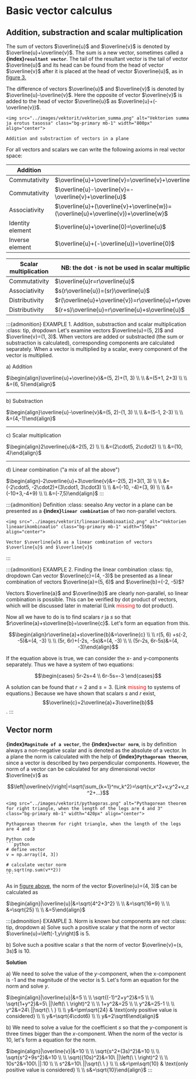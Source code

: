 # Basic vector calculus

## Addition, substraction and scalar multiplication

The sum of vectors $\overline{u}$ and $\overline{v}$ is denoted by $\overline{u}+\overline{v}$. The sum is a new vector, sometimes called a **{index}`resultant vector`**. The tail of the resultant vector is the tail of vector $\overline{u}$ and its head can be found from the head of vector $\overline{v}$ after it is placed at the head of vector $\overline{u}$, as in [figure 3.](sum_and_subs)

The difference of vectors $\overline{u}$ and $\overline{v}$ is denoted by $\overline{u}-\overline{v}$. Here the opposite of vector $\overline{v}$ is added to the head of vector $\overline{u}$ as $\overline{u}+(-\overline{v})$.

```{figure-md} sum_and_subs
<img src="../images/vektorit/vektorien_summa.png" alt="Vektorien summa ja erotus tasossa" class="bg-primary mb-1" width="800px" align="center">

Addition and substraction of vectors in a plane
```

For all vectors and scalars we can write the following axioms in real vector space:

| Addition         |                                                                                     |
| ---------------- | ----------------------------------------------------------------------------------- |
| Commutativity    | $\overline{u}+\overline{v}=\overline{v}+\overline{u}$                               |
| Commutativity    | $\overline{u}-\overline{v}=-\overline{v}+\overline{u}$                              |
| Associativity    | $\overline{u}+(\overline{v}+\overline{w})=(\overline{u}+\overline{v})+\overline{w}$ |
| Identity element | $\overline{u}+\overline{0}=\overline{u}$                                            |
| Inverse element  | $\overline{u}+(-\overline{u})=\overline{0}$                                         |

| Scalar multiplication | NB: the dot $\cdot$ is not be used in scalar multiplication! |
| ----------------------| ---------------------------------------------------------- |
| Commutativity         | $\overline{u}r=r\overline{u}$                              |
| Associativity         | $s(r\overline{u})=(sr)\overline{u}$                        |
| Distributivity        | $r(\overline{u}+\overline{v})=r\overline{u}+r\overline{v}$ |
| Distributivity        | $(r+s)\overline{u}=r\overline{u}+s\overline{u}$            |

:::{admonition} EXAMPLE 1. Addition, substraction and scalar multiplication
:class: tip, dropdown
Let's examine vectors $\overline{u}=(5, 2)$ and $\overline{v}=(1, 3)$. When vectors are added or substracted (the sum or substraction is calculated), corresponding components are calculated separately. When a vector is multiplied by a scalar, every component of the vector is multiplied.

$\text{a)}$ Addition

$\begin{align}\overline{u}+\overline{v}&=(5, 2)+(1, 3) \\ \\
&=(5+1, 2+3) \\ \\
&=(6, 5)\end{align}$
***
$\text{b)}$ Substraction

$\begin{align}\overline{u}-\overline{v}&=(5, 2)-(1, 3) \\ \\
&=(5-1, 2-3) \\ \\
&=(4,-1)\end{align}$
***
$\text{c)}$ Scalar multiplication

$\begin{align}2\overline{u}&=2(5, 2) \\ \\
&=(2\cdot5, 2\cdot2) \\ \\
&=(10, 4)\end{align}$
***
$\text{d)}$ Linear combination ("a mix of all the above")

$\begin{align}-2\overline{u}+3\overline{v}&=-2(5, 2)+3(1, 3) \\ \\
&=(-2\cdot5, -2\cdot2)+(3\cdot1, 3\cdot3) \\ \\
&=(-10, -4)+(3, 9) \\ \\
&=(-10+3,-4+9) \\ \\
&=(-7,5)\end{align}$
:::


:::{admonition} Definition
:class: seealso
Any vector in a plane can be presented as a **{index}`linear combination`** of two non-parallel vectors.
```{figure-md} markdown-fig
<img src="../images/vektorit/lineaarikombinaatio2.png" alt="Vektorien lineaarikombinaatio" class="bg-primary mb-1" width="550px" align="center">

Vector $\overline{w}$ as a linear combination of vectors $\overline{u}$ and $\overline{v}$
```

:::

:::{admonition} EXAMPLE 2. Finding the linear combination
:class: tip, dropdown
Can vector $\overline{c}=(4, -3)$ be presented as a linear combination of vectors $\overline{a}=(5, 6)$ and $\overline{b}=(-2, -5)$?

Vectors $\overline{a}$ and $\overline{b}$ are clearly non-parallel, so linear combination is possible. This can be verified by dot product of vectors, which will be discussed later in material (Link <font color="red">missing</font> to dot product).

Now all we have to do is to find scalars *r* ja *s* so that $r\overline{a}+s\overline{b}=\overline{c}$. Let's form an equation from this.

$$\begin{align}r\overline{a}+s\overline{b}&=\overline{c} \\ \\
r(5, 6) +s(-2, -5)&=(4, -3) \\ \\
(5r, 6r)+(-2s, -5s)&=(4, -3) \\ \\
(5r-2s, 6r-5s)&=(4, -3)\end{align}$$

If the equation above is true, we can consider the x- and y-components separately. Thus we have a system of two equations:

$$\begin{cases}
5r-2s=4 \\
6r-5s=-3
\end{cases}$$

A solution can be found that $r = 2$ and $s = 3$. (Link <font color="red">missing</font> to systems of equations.) Because we have shown that scalars *s* and *r* exist,
$$\overline{c}=2\overline{a}+3\overline{b}$$.
:::

## Vector norm

**{index}`Magnitude of a vector`**, the **{index}`vector norm`**, is by definition always a non-negative scalar and is denoted as the absolute of a vector. In a plane the norm is calculated with the help of **{index}`Pythagorean theorem`**, since a vector is described by two perpendicular components. However, the norm of a vector can be calculated for any dimensional vector $\overline{v}$ as

$$\left|\overline{v}\right|=\sqrt{\sum_{k=1}^nv_k^2}=\sqrt{v_x^2+v_y^2+v_z^2+...}$$

```{figure-md} Pythagorean
<img src="../images/vektorit/pythagoras.png" alt="Pythagorean theorem for right triangle, when the length of the legs are 4 and 3" class="bg-primary mb-1" width="420px" align="center">

Pythagorean theorem for right triangle, when the length of the legs are 4 and 3
```

````{margin}
Python code
```python
# define vector
v = np.array([4, 3]) 

# calculate vector norm
np.sqrt(np.sum(v**2))  
```
````

As in [figure above](Pythagorean), the norm of the vector $\overline{u}=(4, 3)$ can be calculated as

$\begin{align}|\overline{u}|&=\sqrt{4^2+3^2} \\ \\
&=\sqrt{16+9} \\ \\
&=\sqrt{25} \\ \\
&=5\end{align}$


:::{admonition} EXAMPLE 3. Norm is known but components are not
:class: tip, dropdown
a) Solve such a positive scalar *y* that the norm of vector $\overline{u}=\left(-1,y\right)$ is 5.

b) Solve such a positive scalar *s* that the norm of vector $\overline{v}=(s, 3s)$ is 10.

**Solution**

a) We need to solve the value of the *y*-component, when the x-component is -1 and the magnitude of the vector is 5. Let's form an equation for the norm and solve *y*.

$\begin{align}|\overline{u}|&=5 \\ \\
\sqrt{(-1)^2+y^2}&=5 \\ \\
\sqrt{1+y^2}&=5\ ||\left(\ \ \right)^2 \\ \\
1+y^2&=25 \\ \\
y^2&=25-1 \\ \\
y^2&=24\ ||\sqrt{\ \ } \\ \\
y&=\pm\sqrt{24} & \text{only positive value is considered} \\ \\
y&=\sqrt{4\cdot6} \\ \\
y&=2\sqrt6\end{align}$



b) We need to solve a value for the coefficient *s* so that the *y*-component is three times bigger than the *x*-component. When the norm of the vector is 10, let's form a equation for the norm.

$\begin{align}|\overline{v}|&=10 \\ \\
\sqrt{s^2+(3s)^2}&=10 \\ \\
\sqrt{s^2+9s^2}&=10 \\ \\
\sqrt{{10s}^2}&=10\ ||\left(\ \ \right)^2 \\ \\
10s^2&=100\ ||:10 \\ \\
s^2&=10\ ||\sqrt{\ \ } \\ \\
s&=\pm\sqrt{10} & \text{only positive value is considered} \\ \\
s&=\sqrt{10}\end{align}$
:::